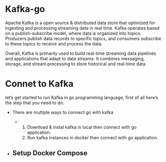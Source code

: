 # Kafka-go
Apache Kafka is a open source & distributed data store that optimized for ingesting and processing streaming data in real time. Kafka operates based on a publish-subscribe model, where data is organized into topics. Producers publish data records to specific topics, and consumers subscribe to these topics to receive and process the data.

Overall, Kafka is primarily used to build real-time streaming data pipelines and applications that adapt to data streams. It combines messaging, storage, and stream processing to store historical and real-time data.

# Connet to Kafka
let’s get started to run Kafka in go programming language, first of all here’s the step that you need to do:
- There are multiple ways to connect go with kafka
  - 1. Download & instal kafka in local then connect with go application.
    2. Run kafka instances in docker then connect with go application.

- ## Setup Docker Compose
